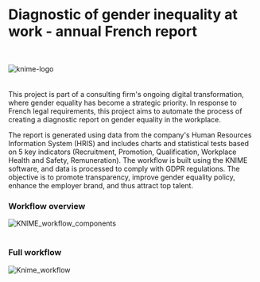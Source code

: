 # Diagnostic of gender inequality at work - annual French report
<br>

![knime-logo](https://github.com/ZofiaQlt/professional_inequalities_knime/assets/67431758/14e66712-5b7a-42e2-bedf-724797c9a3e6)
<br><br><br>
This project is part of a consulting firm's ongoing digital transformation, where gender equality has become a strategic priority. In response to French legal requirements, this project aims to automate the process of creating a diagnostic report on gender equality in the workplace.

The report is generated using data from the company's Human Resources Information System (HRIS) and includes charts and statistical tests based on 5 key indicators (Recruitment, Promotion, Qualification, Workplace Health and Safety, Remuneration). The workflow is built using the KNIME software, and data is processed to comply with GDPR regulations. The objective is to promote transparency, improve gender equality policy, enhance the employer brand, and thus attract top talent.
<br>
### Workflow overview
![KNIME_workflow_components](https://github.com/ZofiaQlt/professional_inequalities_knime/assets/67431758/7f260665-aef3-412c-8a04-64501770bf01)
<br><br>
### Full workflow
![Knime_workflow](https://github.com/ZofiaQlt/professional_inequalities_knime/assets/67431758/8e5a5da3-4ca4-4fc8-bd12-5cf9e04149de)

